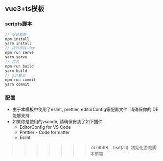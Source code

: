 ## vue3+ts模板

### scripts脚本

```javascript
// 安装依赖
npm install
yarn install
// 运行项目-dev
npm run serve
yarn serve
// 打包
npm run build
yarn build
// git提交
npm run commit
yarn commit
```

### 配置

- 由于本模板中使用了eslint, prettier, editorConfig等配置文件, 请确保你的IDE能够支持
- 如果你是使用的vscode,  请确保安装了如下插件
  - EditorConfig for VS Code
  - Prettier - Code formatter
  - Eslint
>>>>>>> 7d76b98... feat(all): 初始化游戏脚本前端

